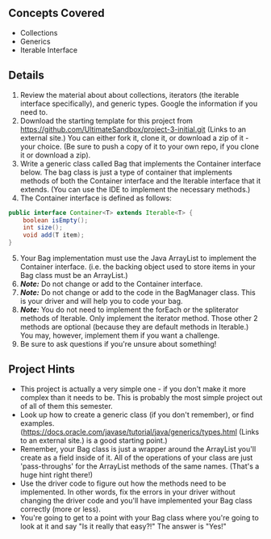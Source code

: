 ## Concepts Covered

- Collections
- Generics
- Iterable Interface

## Details

1. Review the material about about collections, iterators (the iterable interface specifically), and generic types.  Google the information if you need to.
2. Download the starting template for this project from https://github.com/UltimateSandbox/project-3-initial.git (Links to an external site.)  You can either fork it, clone it, or download a zip of it - your choice.  (Be sure to push a copy of it to your own repo, if you clone it or download a zip).
3. Write a generic class called Bag that implements the Container interface below.  The bag class is just a type of container that implements methods of both the Container interface and the Iterable interface that it extends.  (You can use the IDE to implement the necessary methods.)
4. The Container interface is defined as follows:
```java
public interface Container<T> extends Iterable<T> {
    boolean isEmpty();
    int size();
    void add(T item);
}
```
5. Your Bag implementation must use the Java ArrayList to implement the Container interface.  (i.e. the backing object used to store items in your Bag class must be an ArrayList.)
6. ***Note:***  Do not change or add to the Container interface.
7. ***Note:***  Do not change or add to the code in the BagManager class.  This is your driver and will help you to code your bag.
8. ***Note:***  You do not need to implement the forEach or the spliterator methods of Iterable.  Only implement the iterator method.  Those other 2 methods are optional (because they are default methods in Iterable.)  You may, however, implement them if you want a challenge.
9. Be sure to ask questions if you're unsure about something!

## Project Hints

- This project is actually a very simple one - if you don't make it more complex than it needs to be. This is probably the most simple project out of all of them this semester.
- Look up how to create a generic class (if you don't remember), or find examples.  (https://docs.oracle.com/javase/tutorial/java/generics/types.html (Links to an external site.) is a good starting point.)
- Remember, your Bag class is just a wrapper around the ArrayList you'll create as a field inside of it.  All of the operations of your class are just 'pass-throughs' for the ArrayList methods of the same names.  (That's a huge hint right there!)
- Use the driver code to figure out how the methods need to be implemented.  In other words, fix the errors in your driver without changing the driver code and you'll have implemented your Bag class correctly (more or less).
- You're going to get to a point with your Bag class where you're going to look at it and say "Is it really that easy?!" The answer is "Yes!"
